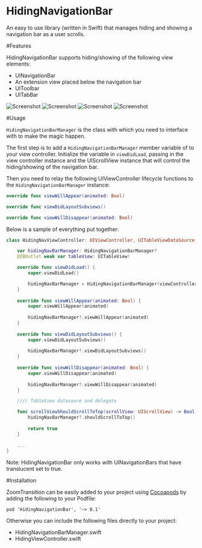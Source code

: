 HidingNavigationBar
==============

An easy to use library (written in Swift) that manages hiding and showing a navigation bar as a user scrolls.

#Features 

HidingNavigationBar supports hiding/showing of the following view elements:
- UINavigationBar
- An extension view placed below the navigation bar
- UIToolbar
- UITabBar 

![Screenshot](https://raw.githubusercontent.com/tristanhimmelman/HidingNavigationBar/master/screenshots/hidingNav.gif)
![Screenshot](https://raw.githubusercontent.com/tristanhimmelman/HidingNavigationBar/master/screenshots/hidingNavExtension.gif)
![Screenshot](https://raw.githubusercontent.com/tristanhimmelman/HidingNavigationBar/master/screenshots/hidingNavToolbar.gif)
![Screenshot](https://raw.githubusercontent.com/tristanhimmelman/HidingNavigationBar/master/screenshots/hidingNavTabBar.gif)

#Usage

`HidingNavigationBarManager` is the class with which you need to interface with to make the magic happen. 

The first step is to add a `HidingNavigationBarManager` member variable of to your view controller. Initialize the variable in `viewDidLoad`, passing in the view controller instance and the UIScrollView instance that will control the hiding/showing of the navigation bar.

Then you need to relay the following UIViewController lifecycle functions to the `HidingNavigationBarManager` instance:

```swift
override func viewWillAppear(animated: Bool)
```
```swift
override func viewDidLayoutSubviews()
```
```swift
override func viewWillDisappear(animated: Bool)
```

Below is a sample of everything put together:
```swift 
class HidingNavViewController: UIViewController, UITableViewDataSource, UITableViewDelegate {

	var hidingNavBarManager: HidingNavigationBarManager?
	@IBOutlet weak var tableView: UITableView!

    override func viewDidLoad() {
        super.viewDidLoad()

		hidingNavBarManager = HidingNavigationBarManager(viewController: self, scrollView: tableView)
    }
	
	override func viewWillAppear(animated: Bool) {
		super.viewWillAppear(animated)
		
		hidingNavBarManager?.viewWillAppear(animated)
	}
	
	override func viewDidLayoutSubviews() {
		super.viewDidLayoutSubviews()
		
		hidingNavBarManager?.viewDidLayoutSubviews()
	}
	
	override func viewWillDisappear(animated: Bool) {
		super.viewWillDisappear(animated)
		
		hidingNavBarManager?.viewWillDisappear(animated)
	}

	//// TableView datasoure and delegate 

	func scrollViewShouldScrollToTop(scrollView: UIScrollView) -> Bool {
		hidingNavBarManager?.shouldScrollToTop()
		
		return true
	}
	
	...
}
```

Note: HidingNavigationBar only works with UINavigationBars that have translucent set to true.

#Installation

ZoomTransition can be easily added to your project using [Cocoapods](https://cocoapods.org/) by adding the following to your Podfile:

`pod 'HidingNavigationBar', '~> 0.1'`

Otherwise you can include the following files directly to your project:
- HidingNavigationBarManager.swift
- HidingViewController.swift


<!-- 
#Implementation Notes

- method swizzling
- tab bar support -->



